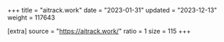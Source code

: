 +++
title = "aitrack.work"
date = "2023-01-31"
updated = "2023-12-13"
weight = 117643

[extra]
source = "https://aitrack.work/"
ratio = 1
size = 115
+++
